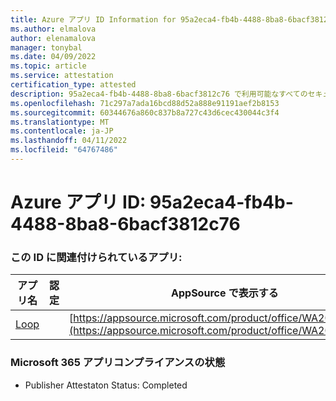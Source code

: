 ```yaml
---
title: Azure アプリ ID Information for 95a2eca4-fb4b-4488-8ba8-6bacf3812c76
ms.author: elmalova
author: elenamalova
manager: tonybal
ms.date: 04/09/2022
ms.topic: article
ms.service: attestation
certification_type: attested
description: 95a2eca4-fb4b-4488-8ba8-6bacf3812c76 で利用可能なすべてのセキュリティとコンプライアンス情報。
ms.openlocfilehash: 71c297a7ada16bcd88d52a888e91191aef2b8153
ms.sourcegitcommit: 60344676a860c837b8a727c43d6cec430044c3f4
ms.translationtype: MT
ms.contentlocale: ja-JP
ms.lasthandoff: 04/11/2022
ms.locfileid: "64767486"
---
```

# <a name="azure-app-id-95a2eca4-fb4b-4488-8ba8-6bacf3812c76"></a>Azure アプリ ID: 95a2eca4-fb4b-4488-8ba8-6bacf3812c76


### <a name="apps-associated-with-this-id"></a>この ID に関連付けられているアプリ:
| **アプリ名** | **認定** | **AppSource で表示する** |
|--------------|---------------|-----------------------|
| [Loop](../forward/WA200003480.md) |  | [https://appsource.microsoft.com/product/office/WA200003480](https://appsource.microsoft.com/product/office/WA200003480) |

### <a name="microsoft-365-app-compliance-status"></a>Microsoft 365 アプリコンプライアンスの状態
- Publisher Attestaton Status: Completed
